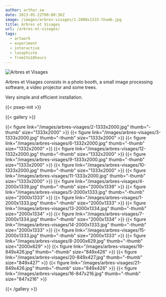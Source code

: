 ```yaml
---
author: arthur.sw
date: 2013-05-22T00:00:36Z
image: /images/arbres-visages/1-2000x1333-thumb.jpg
title: Arbres et Visages
url: /arbres-et-visages/
tags:
  - artwork
  - experiment
  - interactive
  - lasophiste
  - from1to18hours
---
```


![Arbres et Visages](/images/arbres-visages/1-2000x1333.jpg)

Arbres et Visages consists in a photo booth, a small image processing software, a video projector and some trees.

Very simple and efficient installation.

{{< pswp-init >}}

{{< gallery >}}

{{< figure link="/images/arbres-visages/2-1333x2000.jpg" thumb="-thumb" size="1333x2000" >}}
{{< figure link="/images/arbres-visages/3-1333x2000.jpg" thumb="-thumb" size="1333x2000" >}}
{{< figure link="/images/arbres-visages/6-1332x2000.jpg" thumb="-thumb" size="1332x2000" >}}
{{< figure link="/images/arbres-visages/12-1332x2000.jpg" thumb="-thumb" size="1332x2000" >}}
{{< figure link="/images/arbres-visages/9-1333x2000.jpg" thumb="-thumb" size="1333x2000" >}}
{{< figure link="/images/arbres-visages/10-1333x2000.jpg" thumb="-thumb" size="1333x2000" >}}
{{< figure link="/images/arbres-visages/11-1333x2000.jpg" thumb="-thumb" size="1333x2000" >}}
{{< figure link="/images/arbres-visages/4-2000x1339.jpg" thumb="-thumb" size="2000x1339" >}}
{{< figure link="/images/arbres-visages/5-2000x1333.jpg" thumb="-thumb" size="2000x1333" >}}
{{< figure link="/images/arbres-visages/1-2000x1333.jpg" thumb="-thumb" size="2000x1333" >}}
{{< figure link="/images/arbres-visages/13-2000x1334.jpg" thumb="-thumb" size="2000x1334" >}}
{{< figure link="/images/arbres-visages/7-2000x1334.jpg" thumb="-thumb" size="2000x1334" >}}
{{< figure link="/images/arbres-visages/14-2000x1333.jpg" thumb="-thumb" size="2000x1333" >}}
{{< figure link="/images/arbres-visages/15-2000x1333.jpg" thumb="-thumb" size="2000x1333" >}}
{{< figure link="/images/arbres-visages/8-2000x629.jpg" thumb="-thumb" size="2000x629" >}}
{{< figure link="/images/arbres-visages/19-849x426.jpg" thumb="-thumb" size="849x426" >}}
{{< figure link="/images/arbres-visages/20-849x427.jpg" thumb="-thumb" size="849x427" >}}
{{< figure link="/images/arbres-visages/21-849x426.jpg" thumb="-thumb" size="849x426" >}}
{{< figure link="/images/arbres-visages/16-847x216.jpg" thumb="-thumb" size="847x216" >}}

{{< /gallery >}}
